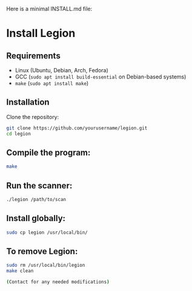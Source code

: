Here is a minimal INSTALL.md file:

# Install Legion

## Requirements
- Linux (Ubuntu, Debian, Arch, Fedora)
- GCC (`sudo apt install build-essential` on Debian-based systems)
- `make` (`sudo apt install make`)

## Installation
Clone the repository:
```sh
git clone https://github.com/yourusername/legion.git
cd legion
```
## Compile the program:

```sh
make

```
## Run the scanner:

```sh
./legion /path/to/scan

```
## Install globally:

```sh
sudo cp legion /usr/local/bin/

```
## To remove Legion:

```sh
sudo rm /usr/local/bin/legion
make clean

(Contact for any needed modifications)